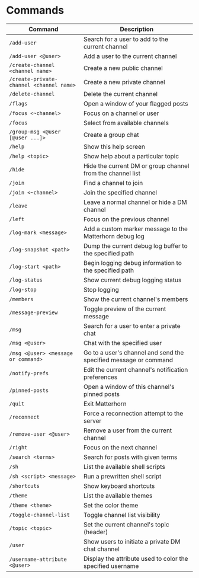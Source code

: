 # Commands

| Command | Description |
| ------- | ----------- |
| `/add-user` | Search for a user to add to the current channel |
| `/add-user <@user>` | Add a user to the current channel |
| `/create-channel <channel name>` | Create a new public channel |
| `/create-private-channel <channel name>` | Create a new private channel |
| `/delete-channel` | Delete the current channel |
| `/flags` | Open a window of your flagged posts |
| `/focus <~channel>` | Focus on a channel or user |
| `/focus` | Select from available channels |
| `/group-msg <@user [@user ...]>` | Create a group chat |
| `/help` | Show this help screen |
| `/help <topic>` | Show help about a particular topic |
| `/hide` | Hide the current DM or group channel from the channel list |
| `/join` | Find a channel to join |
| `/join <~channel>` | Join the specified channel |
| `/leave` | Leave a normal channel or hide a DM channel |
| `/left` | Focus on the previous channel |
| `/log-mark <message>` | Add a custom marker message to the Matterhorn debug log |
| `/log-snapshot <path>` | Dump the current debug log buffer to the specified path |
| `/log-start <path>` | Begin logging debug information to the specified path |
| `/log-status` | Show current debug logging status |
| `/log-stop` | Stop logging |
| `/members` | Show the current channel's members |
| `/message-preview` | Toggle preview of the current message |
| `/msg` | Search for a user to enter a private chat |
| `/msg <@user>` | Chat with the specified user |
| `/msg <@user> <message or command>` | Go to a user's channel and send the specified message or command |
| `/notify-prefs` | Edit the current channel's notification preferences |
| `/pinned-posts` | Open a window of this channel's pinned posts |
| `/quit` | Exit Matterhorn |
| `/reconnect` | Force a reconnection attempt to the server |
| `/remove-user <@user>` | Remove a user from the current channel |
| `/right` | Focus on the next channel |
| `/search <terms>` | Search for posts with given terms |
| `/sh` | List the available shell scripts |
| `/sh <script> <message>` | Run a prewritten shell script |
| `/shortcuts` | Show keyboard shortcuts |
| `/theme` | List the available themes |
| `/theme <theme>` | Set the color theme |
| `/toggle-channel-list` | Toggle channel list visibility |
| `/topic <topic>` | Set the current channel's topic (header) |
| `/user` | Show users to initiate a private DM chat channel |
| `/username-attribute <@user>` | Display the attribute used to color the specified username |
